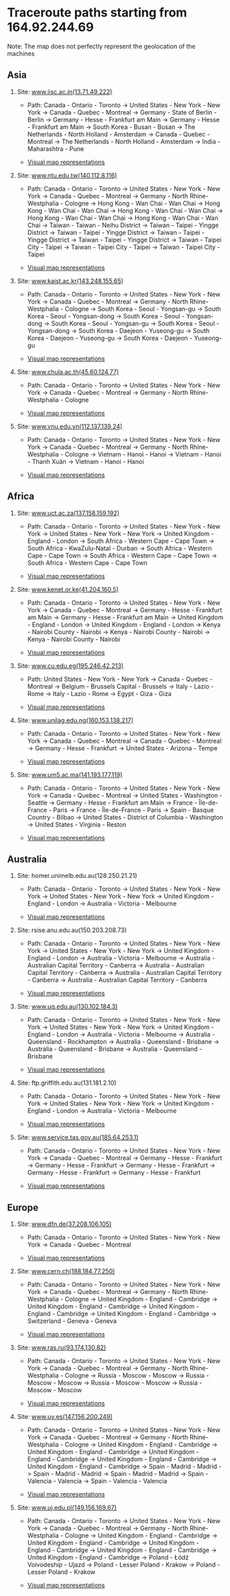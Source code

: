 # Traceroute paths starting from 164.92.244.69

Note: The map does not perfectly represent the geolocation of the machines

## Asia

1. Site: www.iisc.ac.in(13.71.49.222)

   - Path: 
Canada - Ontario - Toronto -> United States - New York - New York -> Canada - Quebec - Montreal -> Germany - State of Berlin - Berlin -> Germany - Hesse - Frankfurt am Main -> Germany - Hesse - Frankfurt am Main -> South Korea - Busan - Busan -> The Netherlands - North Holland - Amsterdam -> Canada - Quebec - Montreal -> The Netherlands - North Holland - Amsterdam -> India - Maharashtra - Pune

   - [Visual map representations](/cristi/traceroute/docs/dns_solved_ips/maps/Asia/out_map_1.html)

2. Site: www.ntu.edu.tw(140.112.8.116)

   - Path: 
Canada - Ontario - Toronto -> United States - New York - New York -> Canada - Quebec - Montreal -> Germany - North Rhine-Westphalia - Cologne -> Hong Kong - Wan Chai - Wan Chai -> Hong Kong - Wan Chai - Wan Chai -> Hong Kong - Wan Chai - Wan Chai -> Hong Kong - Wan Chai - Wan Chai -> Hong Kong - Wan Chai - Wan Chai -> Taiwan - Taiwan - Neihu District -> Taiwan - Taipei - Yingge District -> Taiwan - Taipei - Yingge District -> Taiwan - Taipei - Yingge District -> Taiwan - Taipei - Yingge District -> Taiwan - Taipei City - Taipei -> Taiwan - Taipei City - Taipei -> Taiwan - Taipei City - Taipei

   - [Visual map representations](/cristi/traceroute/docs/dns_solved_ips/maps/Asia/out_map_2.html)

3. Site: www.kaist.ac.kr(143.248.155.65)

   - Path: 
Canada - Ontario - Toronto -> United States - New York - New York -> Canada - Quebec - Montreal -> Germany - North Rhine-Westphalia - Cologne -> South Korea - Seoul - Yongsan-gu -> South Korea - Seoul - Yongsan-dong -> South Korea - Seoul - Yongsan-dong -> South Korea - Seoul - Yongsan-gu -> South Korea - Seoul - Yongsan-dong -> South Korea - Daejeon - Yuseong-gu -> South Korea - Daejeon - Yuseong-gu -> South Korea - Daejeon - Yuseong-gu

   - [Visual map representations](/cristi/traceroute/docs/dns_solved_ips/maps/Asia/out_map_3.html)

4. Site: www.chula.ac.th(45.60.124.77)

   - Path: 
Canada - Ontario - Toronto -> United States - New York - New York -> Canada - Quebec - Montreal -> Germany - North Rhine-Westphalia - Cologne

   - [Visual map representations](/cristi/traceroute/docs/dns_solved_ips/maps/Asia/out_map_4.html)

5. Site: www.vnu.edu.vn(112.137.139.24)

   - Path: 
Canada - Ontario - Toronto -> United States - New York - New York -> Canada - Quebec - Montreal -> Germany - North Rhine-Westphalia - Cologne -> Vietnam - Hanoi - Hanoi -> Vietnam - Hanoi - Thanh Xuân -> Vietnam - Hanoi - Hanoi

   - [Visual map representations](/cristi/traceroute/docs/dns_solved_ips/maps/Asia/out_map_5.html)

## Africa

1. Site: www.uct.ac.za(137.158.159.192)

   - Path: 
Canada - Ontario - Toronto -> United States - New York - New York -> United States - New York - New York -> United Kingdom - England - London -> South Africa - Western Cape - Cape Town -> South Africa - KwaZulu-Natal - Durban -> South Africa - Western Cape - Cape Town -> South Africa - Western Cape - Cape Town -> South Africa - Western Cape - Cape Town

   - [Visual map representations](/cristi/traceroute/docs/dns_solved_ips/maps/Africa/out_map_1.html)

2. Site: www.kenet.or.ke(41.204.160.5)

   - Path: 
Canada - Ontario - Toronto -> United States - New York - New York -> Canada - Quebec - Montreal -> Germany - Hesse - Frankfurt am Main -> Germany - Hesse - Frankfurt am Main -> United Kingdom - England - London -> United Kingdom - England - London -> Kenya - Nairobi County - Nairobi -> Kenya - Nairobi County - Nairobi -> Kenya - Nairobi County - Nairobi

   - [Visual map representations](/cristi/traceroute/docs/dns_solved_ips/maps/Africa/out_map_2.html)

3. Site: www.cu.edu.eg(195.246.42.213)

   - Path: 
United States - New York - New York -> Canada - Quebec - Montreal -> Belgium - Brussels Capital - Brussels -> Italy - Lazio - Rome -> Italy - Lazio - Rome -> Egypt - Giza - Giza

   - [Visual map representations](/cristi/traceroute/docs/dns_solved_ips/maps/Africa/out_map_3.html)

4. Site: www.unilag.edu.ng(160.153.138.217)

   - Path: 
Canada - Ontario - Toronto -> United States - New York - New York -> Canada - Quebec - Montreal -> Canada - Quebec - Montreal -> Germany - Hesse - Frankfurt -> United States - Arizona - Tempe

   - [Visual map representations](/cristi/traceroute/docs/dns_solved_ips/maps/Africa/out_map_4.html)

5. Site: www.um5.ac.ma(141.193.177.119)

   - Path: 
Canada - Ontario - Toronto -> United States - New York - New York -> Canada - Quebec - Montreal -> United States - Washington - Seattle -> Germany - Hesse - Frankfurt am Main -> France - Île-de-France - Paris -> France - Île-de-France - Paris -> Spain - Basque Country - Bilbao -> United States - District of Columbia - Washington -> United States - Virginia - Reston

   - [Visual map representations](/cristi/traceroute/docs/dns_solved_ips/maps/Africa/out_map_5.html)

## Australia

1. Site: homer.unimelb.edu.au(128.250.21.21)

   - Path: 
Canada - Ontario - Toronto -> United States - New York - New York -> United States - New York - New York -> United Kingdom - England - London -> Australia - Victoria - Melbourne

   - [Visual map representations](/cristi/traceroute/docs/dns_solved_ips/maps/Australia/out_map_1.html)

2. Site: rsise.anu.edu.au(150.203.208.73)

   - Path: 
Canada - Ontario - Toronto -> United States - New York - New York -> United States - New York - New York -> United Kingdom - England - London -> Australia - Victoria - Melbourne -> Australia - Australian Capital Territory - Canberra -> Australia - Australian Capital Territory - Canberra -> Australia - Australian Capital Territory - Canberra -> Australia - Australian Capital Territory - Canberra

   - [Visual map representations](/cristi/traceroute/docs/dns_solved_ips/maps/Australia/out_map_2.html)

3. Site: www.uq.edu.au(130.102.184.3)

   - Path: 
Canada - Ontario - Toronto -> United States - New York - New York -> United States - New York - New York -> United Kingdom - England - London -> Australia - Victoria - Melbourne -> Australia - Queensland - Rockhampton -> Australia - Queensland - Brisbane -> Australia - Queensland - Brisbane -> Australia - Queensland - Brisbane

   - [Visual map representations](/cristi/traceroute/docs/dns_solved_ips/maps/Australia/out_map_3.html)

4. Site: ftp.griffith.edu.au(131.181.2.10)

   - Path: 
Canada - Ontario - Toronto -> United States - New York - New York -> United States - New York - New York -> United Kingdom - England - London -> Australia - Victoria - Melbourne

   - [Visual map representations](/cristi/traceroute/docs/dns_solved_ips/maps/Australia/out_map_4.html)

5. Site: www.service.tas.gov.au(185.64.253.1)

   - Path: 
Canada - Ontario - Toronto -> United States - New York - New York -> Canada - Quebec - Montreal -> Germany - Hesse - Frankfurt -> Germany - Hesse - Frankfurt -> Germany - Hesse - Frankfurt -> Germany - Hesse - Frankfurt -> Germany - Hesse - Frankfurt

   - [Visual map representations](/cristi/traceroute/docs/dns_solved_ips/maps/Australia/out_map_5.html)

## Europe

1. Site: www.dfn.de(37.208.106.105)

   - Path: 
Canada - Ontario - Toronto -> United States - New York - New York -> Canada - Quebec - Montreal

   - [Visual map representations](/cristi/traceroute/docs/dns_solved_ips/maps/Europe/out_map_1.html)

2. Site: www.cern.ch(188.184.77.250)

   - Path: 
Canada - Ontario - Toronto -> United States - New York - New York -> Canada - Quebec - Montreal -> Germany - North Rhine-Westphalia - Cologne -> United Kingdom - England - Cambridge -> United Kingdom - England - Cambridge -> United Kingdom - England - Cambridge -> United Kingdom - England - Cambridge -> Switzerland - Geneva - Geneva

   - [Visual map representations](/cristi/traceroute/docs/dns_solved_ips/maps/Europe/out_map_2.html)

3. Site: www.ras.ru(93.174.130.82)

   - Path: 
Canada - Ontario - Toronto -> United States - New York - New York -> Canada - Quebec - Montreal -> Germany - North Rhine-Westphalia - Cologne -> Russia - Moscow - Moscow -> Russia - Moscow - Moscow -> Russia - Moscow - Moscow -> Russia - Moscow - Moscow

   - [Visual map representations](/cristi/traceroute/docs/dns_solved_ips/maps/Europe/out_map_3.html)

4. Site: www.uv.es(147.156.200.249)

   - Path: 
Canada - Ontario - Toronto -> United States - New York - New York -> Canada - Quebec - Montreal -> Germany - North Rhine-Westphalia - Cologne -> United Kingdom - England - Cambridge -> United Kingdom - England - Cambridge -> United Kingdom - England - Cambridge -> United Kingdom - England - Cambridge -> United Kingdom - England - Cambridge -> Spain - Madrid - Madrid -> Spain - Madrid - Madrid -> Spain - Madrid - Madrid -> Spain - Valencia - Valencia -> Spain - Valencia - Valencia

   - [Visual map representations](/cristi/traceroute/docs/dns_solved_ips/maps/Europe/out_map_4.html)

5. Site: www.uj.edu.pl(149.156.169.67)

   - Path: 
Canada - Ontario - Toronto -> United States - New York - New York -> Canada - Quebec - Montreal -> Germany - North Rhine-Westphalia - Cologne -> United Kingdom - England - Cambridge -> United Kingdom - England - Cambridge -> United Kingdom - England - Cambridge -> United Kingdom - England - Cambridge -> United Kingdom - England - Cambridge -> Poland - Łódź Voivodeship - Ujazd -> Poland - Lesser Poland - Krakow -> Poland - Lesser Poland - Krakow

   - [Visual map representations](/cristi/traceroute/docs/dns_solved_ips/maps/Europe/out_map_5.html)

